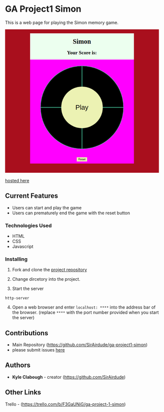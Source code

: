 # GA Project1 Simon
This is a web page for playing the Simon memory game.

![preview](./img/simon-main.png)

[hosted here](https://sirairdude.github.io/ga-project1-simon/)

## Current Features

- Users can start and play the game
- Users can prematurely end the game with the reset button

### Technologies Used

- HTML
- CSS
- Javascript

### Installing

1. Fork and clone the [project repository](https://github.com/SirAirdude/ga-project1-simon)

2. Change dircetory into the project.

3. Start the server
```
http-server
```

4. Open a web browser and enter `localhost: ****` into the address bar of the browser. (replace `****` with the port number provided when you start the server)

## Contributions

- Main Repository (https://github.com/SirAirdude/ga-project1-simon)
- please submit issues [here](https://github.com/SirAirdude/ga-project1-simon/issues)

## Authors

* **Kyle Clabough** - creator (https://github.com/SirAirdude)

## Other Links 

Trello - (https://trello.com/b/F3GaUNiG/ga-project-1-simon)